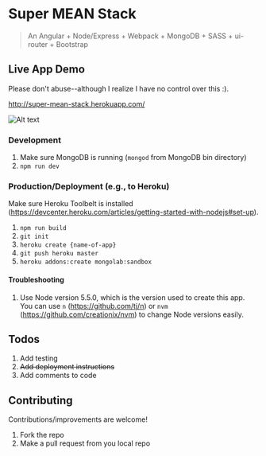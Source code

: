 # Super MEAN Stack
> An Angular + Node/Express + Webpack + MongoDB + SASS + ui-router + Bootstrap 


## Live App Demo

Please don't abuse--although I realize I have no control over this :).

http://super-mean-stack.herokuapp.com/

![Alt text](http://i288.photobucket.com/albums/ll175/michaelcheng429/Screen%20Shot%202016-02-02%20at%2011.10.48%20PM_zpsznagbxtb.png)

### Development
1. Make sure MongoDB is running (`mongod` from MongoDB bin directory)
2. `npm run dev`

### Production/Deployment (e.g., to Heroku)

Make sure Heroku Toolbelt is installed (https://devcenter.heroku.com/articles/getting-started-with-nodejs#set-up).

1. `npm run build`
2. `git init`
3. `heroku create {name-of-app}`
4. `git push heroku master`
5. `heroku addons:create mongolab:sandbox`

#### Troubleshooting
1. Use Node version 5.5.0, which is the version used to create this app. You can use `n` (https://github.com/tj/n) or `nvm` (https://github.com/creationix/nvm) to change Node versions easily.

## Todos
1. Add testing
2. ~~Add deployment instructions~~
3. Add comments to code

## Contributing
Contributions/improvements are welcome!

1. Fork the repo
2. Make a pull request from you local repo
